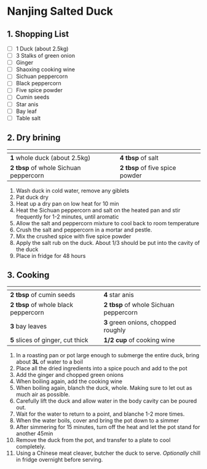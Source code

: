 # Nanjing Salted Duck

## 1. Shopping List
- [ ] 1 Duck (about 2.5kg)
- [ ] 3 Stalks of green onion
- [ ] Ginger
- [ ] Shaoxing cooking wine
- [ ] Sichuan peppercorn
- [ ] Black peppercorn
- [ ] Five spice powder
- [ ] Cumin seeds
- [ ] Star anis
- [ ] Bay leaf
- [ ] Table salt

## 2. Dry brining
|<!-- -->|<!-- -->|
|---|---|
**1** whole duck (about 2.5kg)|**4 tbsp** of salt
**2 tbsp** of whole Sichuan peppercorn|**2 tbsp** of five spice powder

1. Wash duck in cold water, remove any giblets
2. Pat duck dry
3. Heat up a dry pan on low heat for 10 min
4. Heat the Sichuan peppercorn and salt on the heated pan and stir frequently for 1-2 minutes, until aromatic
5. Allow the salt and peppercorn mixture to cool back to room temperature
6. Crush the salt and peppercorn in a mortar and pestle.
7. Mix the crushed spice with five spice powder
8. Apply the salt rub on the duck. About 1/3 should be put into the cavity of the duck
9. Place in fridge for 48 hours

## 3. Cooking
|<!-- -->|<!-- -->|
|---|---|
**2 tbsp** of cumin seeds|**4** star anis
**2 tbsp** of whole black peppercorn|**2 tbsp** of whole Sichuan peppercorn
**3** bay leaves|**3** green onions, chopped roughly
**5** slices of ginger, cut thick|**1/2 cup** of cooking wine

1. In a roasting pan or pot large enough to submerge the entire duck, bring about **3L** of water to a boil
2. Place all the dried ingredients into a spice pouch and add to the pot
3. Add the ginger and chopped green onions
4. When boiling again, add the cooking wine
5. When boiling again, blanch the duck, whole. Making sure to let out as much air as possible.
6. Carefully lift the duck and allow water in the body cavity can be poured out. 
7. Wait for the water to return to a point, and blanche 1-2 more times.
8. When the water boils, cover and bring the pot down to a simmer
9. After simmering for 15 minutes, turn off the heat and let the pot stand for another 45min
10. Remove the duck from the pot, and transfer to a plate to cool completely.
11. Using a Chinese meat cleaver, butcher the duck to serve. *Optionally* chill in fridge overnight before serving.